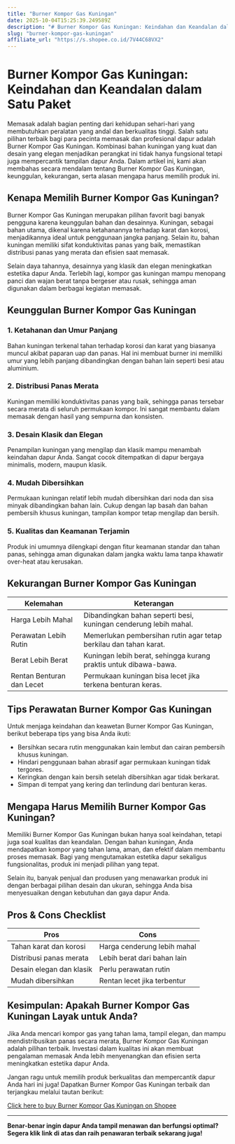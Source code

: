 ```yaml
---
title: "Burner Kompor Gas Kuningan"
date: 2025-10-04T15:25:39.249589Z
description: "# Burner Kompor Gas Kuningan: Keindahan dan Keandalan dalam Satu Paket..."
slug: "burner-kompor-gas-kuningan"
affiliate_url: "https://s.shopee.co.id/7V44C68VX2"
---
```

# Burner Kompor Gas Kuningan: Keindahan dan Keandalan dalam Satu Paket

Memasak adalah bagian penting dari kehidupan sehari-hari yang membutuhkan peralatan yang andal dan berkualitas tinggi. Salah satu pilihan terbaik bagi para pecinta memasak dan profesional dapur adalah Burner Kompor Gas Kuningan. Kombinasi bahan kuningan yang kuat dan desain yang elegan menjadikan perangkat ini tidak hanya fungsional tetapi juga mempercantik tampilan dapur Anda. Dalam artikel ini, kami akan membahas secara mendalam tentang Burner Kompor Gas Kuningan, keunggulan, kekurangan, serta alasan mengapa harus memilih produk ini.

## Kenapa Memilih Burner Kompor Gas Kuningan?

Burner Kompor Gas Kuningan merupakan pilihan favorit bagi banyak pengguna karena keunggulan bahan dan desainnya. Kuningan, sebagai bahan utama, dikenal karena ketahanannya terhadap karat dan korosi, menjadikannya ideal untuk penggunaan jangka panjang. Selain itu, bahan kuningan memiliki sifat konduktivitas panas yang baik, memastikan distribusi panas yang merata dan efisien saat memasak.

Selain daya tahannya, desainnya yang klasik dan elegan meningkatkan estetika dapur Anda. Terlebih lagi, kompor gas kuningan mampu menopang panci dan wajan berat tanpa bergeser atau rusak, sehingga aman digunakan dalam berbagai kegiatan memasak.

## Keunggulan Burner Kompor Gas Kuningan

### 1. **Ketahanan dan Umur Panjang**
Bahan kuningan terkenal tahan terhadap korosi dan karat yang biasanya muncul akibat paparan uap dan panas. Hal ini membuat burner ini memiliki umur yang lebih panjang dibandingkan dengan bahan lain seperti besi atau aluminium.

### 2. **Distribusi Panas Merata**
Kuningan memiliki konduktivitas panas yang baik, sehingga panas tersebar secara merata di seluruh permukaan kompor. Ini sangat membantu dalam memasak dengan hasil yang sempurna dan konsisten.

### 3. **Desain Klasik dan Elegan**
Penampilan kuningan yang mengilap dan klasik mampu menambah keindahan dapur Anda. Sangat cocok ditempatkan di dapur bergaya minimalis, modern, maupun klasik.

### 4. **Mudah Dibersihkan**
Permukaan kuningan relatif lebih mudah dibersihkan dari noda dan sisa minyak dibandingkan bahan lain. Cukup dengan lap basah dan bahan pembersih khusus kuningan, tampilan kompor tetap mengilap dan bersih.

### 5. **Kualitas dan Keamanan Terjamin**
Produk ini umumnya dilengkapi dengan fitur keamanan standar dan tahan panas, sehingga aman digunakan dalam jangka waktu lama tanpa khawatir over-heat atau kerusakan.

## Kekurangan Burner Kompor Gas Kuningan

| **Kelemahan**                     | **Keterangan**                                               |
|----------------------------------|--------------------------------------------------------------|
| Harga Lebih Mahal              | Dibandingkan bahan seperti besi, kuningan cenderung lebih mahal. |
| Perawatan Lebih Rutin           | Memerlukan pembersihan rutin agar tetap berkilau dan tahan karat. |
| Berat Lebih Berat               | Kuningan lebih berat, sehingga kurang praktis untuk dibawa-bawa. |
| Rentan Benturan dan Lecet       | Permukaan kuningan bisa lecet jika terkena benturan keras. |

## Tips Perawatan Burner Kompor Gas Kuningan

Untuk menjaga keindahan dan keawetan Burner Kompor Gas Kuningan, berikut beberapa tips yang bisa Anda ikuti:

- Bersihkan secara rutin menggunakan kain lembut dan cairan pembersih khusus kuningan.
- Hindari penggunaan bahan abrasif agar permukaan kuningan tidak tergores.
- Keringkan dengan kain bersih setelah dibersihkan agar tidak berkarat.
- Simpan di tempat yang kering dan terlindung dari benturan keras.

## Mengapa Harus Memilih Burner Kompor Gas Kuningan?

Memiliki Burner Kompor Gas Kuningan bukan hanya soal keindahan, tetapi juga soal kualitas dan keandalan. Dengan bahan kuningan, Anda mendapatkan kompor yang tahan lama, aman, dan efektif dalam membantu proses memasak. Bagi yang mengutamakan estetika dapur sekaligus fungsionalitas, produk ini menjadi pilihan yang tepat.

Selain itu, banyak penjual dan produsen yang menawarkan produk ini dengan berbagai pilihan desain dan ukuran, sehingga Anda bisa menyesuaikan dengan kebutuhan dan gaya dapur Anda.

## Pros & Cons Checklist

| **Pros**                                        | **Cons**                                        |
|------------------------------------------------|------------------------------------------------|
| Tahan karat dan korosi                       | Harga cenderung lebih mahal                    |
| Distribusi panas merata                        | Lebih berat dari bahan lain                  |
| Desain elegan dan klasik                      | Perlu perawatan rutin                        |
| Mudah dibersihkan                            | Rentan lecet jika terbentur                  |

## Kesimpulan: Apakah Burner Kompor Gas Kuningan Layak untuk Anda?

Jika Anda mencari kompor gas yang tahan lama, tampil elegan, dan mampu mendistribusikan panas secara merata, Burner Kompor Gas Kuningan adalah pilihan terbaik. Investasi dalam kualitas ini akan membuat pengalaman memasak Anda lebih menyenangkan dan efisien serta meningkatkan estetika dapur Anda.

Jangan ragu untuk memilih produk berkualitas dan mempercantik dapur Anda hari ini juga! Dapatkan Burner Kompor Gas Kuningan terbaik dan terjangkau melalui tautan berikut:

[Click here to buy Burner Kompor Gas Kuningan on Shopee](https://s.shopee.co.id/7V44C68VX2)

---

**Benar-benar ingin dapur Anda tampil menawan dan berfungsi optimal? Segera klik link di atas dan raih penawaran terbaik sekarang juga!**